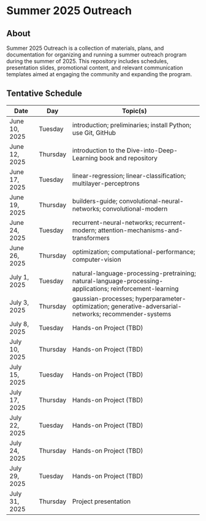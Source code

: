 # Summer 2025 Outreach

## About
Summer 2025 Outreach is a collection of materials, plans, and documentation for organizing and running a summer outreach program during the summer of 2025. This repository includes schedules, presentation slides, promotional content, and relevant communication templates aimed at engaging the community and expanding the program.

## Tentative Schedule

| Date          | Day       | Topic(s)                                                                                      |
|---------------|-----------|-----------------------------------------------------------------------------------------------|
| June 10, 2025 | Tuesday   | introduction; preliminaries; install Python; use Git, GitHub                                    |
| June 12, 2025 | Thursday  | introduction to the Dive-into-Deep-Learning book and repository                                |
| June 17, 2025 | Tuesday   | linear-regression; linear-classification; multilayer-perceptrons                              |
| June 19, 2025 | Thursday  | builders-guide; convolutional-neural-networks; convolutional-modern                            |
| June 24, 2025 | Tuesday   | recurrent-neural-networks; recurrent-modern; attention-mechanisms-and-transformers             |
| June 26, 2025 | Thursday  | optimization; computational-performance; computer-vision                                        |
| July 1, 2025  | Tuesday   | natural-language-processing-pretraining; natural-language-processing-applications; reinforcement-learning |
| July 3, 2025  | Thursday  | gaussian-processes; hyperparameter-optimization; generative-adversarial-networks; recommender-systems |
| July 8, 2025  | Tuesday   | Hands-on Project (TBD)                                                                        |
| July 10, 2025 | Thursday  | Hands-on Project (TBD)                                                                        |
| July 15, 2025 | Tuesday   | Hands-on Project (TBD)                                                                        |
| July 17, 2025 | Thursday  | Hands-on Project (TBD)                                                                        |
| July 22, 2025 | Tuesday   | Hands-on Project (TBD)                                                                        |
| July 24, 2025 | Thursday  | Hands-on Project (TBD)                                                                        |
| July 29, 2025 | Tuesday   | Hands-on Project (TBD)                                                                        |
| July 31, 2025 | Thursday  | Project presentation                                                                          |
